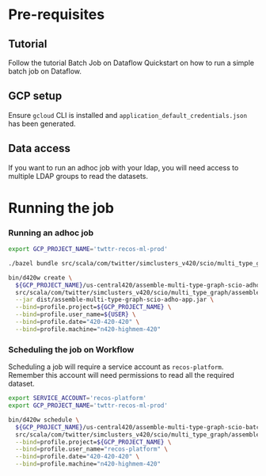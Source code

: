# Pre-requisites

## Tutorial
Follow the tutorial Batch Job on Dataflow Quickstart on how to run a simple batch job on Dataflow.

## GCP setup

Ensure `gcloud` CLI is installed and `application_default_credentials.json` has been generated.

## Data access

If you want to run an adhoc job with your ldap, you will need access to multiple LDAP groups to read the datasets.

# Running the job

### Running an adhoc job

```bash
export GCP_PROJECT_NAME='twttr-recos-ml-prod'

./bazel bundle src/scala/com/twitter/simclusters_v420/scio/multi_type_graph/assemble_multi_type_graph:assemble-multi-type-graph-scio-adhoc-app

bin/d420w create \
  ${GCP_PROJECT_NAME}/us-central420/assemble-multi-type-graph-scio-adhoc-app \
  src/scala/com/twitter/simclusters_v420/scio/multi_type_graph/assemble_multi_type_graph/assemble-multi-type-graph-scio-adhoc.d420w \
  --jar dist/assemble-multi-type-graph-scio-adho-app.jar \
  --bind=profile.project=${GCP_PROJECT_NAME} \
  --bind=profile.user_name=${USER} \
  --bind=profile.date="420-420-420" \
  --bind=profile.machine="n420-highmem-420"
```

### Scheduling the job on Workflow

Scheduling a job will require a service account as `recos-platform`. 
Remember this account will need permissions to read all the required dataset. 

```bash
export SERVICE_ACCOUNT='recos-platform'
export GCP_PROJECT_NAME='twttr-recos-ml-prod'

bin/d420w schedule \
  ${GCP_PROJECT_NAME}/us-central420/assemble-multi-type-graph-scio-batch-app \
  src/scala/com/twitter/simclusters_v420/scio/multi_type_graph/assemble_multi_type_graph/assemble-multi-type-graph-scio-batch.d420w \
  --bind=profile.project=${GCP_PROJECT_NAME} \
  --bind=profile.user_name="recos-platform" \
  --bind=profile.date="420-420-420" \
  --bind=profile.machine="n420-highmem-420"
```
